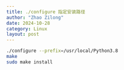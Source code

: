 ```yaml
---
title: ./configure 指定安装路径  
author: "Zhao Zilong"
date: 2024-10-28
category: Linux
layout: post
---
```


```bash
./configure --prefix=/usr/local/Python3.8
make 
sudo make install
```
